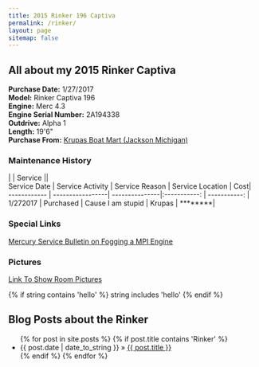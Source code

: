 ```yaml
---
title: 2015 Rinker 196 Captiva  
permalink: /rinker/  
layout: page  
sitemap: false  
---
```



## All about my 2015 Rinker Captiva ##

**Purchase Date:** 1/27/2017  
**Model:** Rinker Captiva 196  
**Engine:** Merc 4.3  
**Engine Serial Number:** 2A194338  
**Outdrive:** Alpha 1  
**Length:** 19'6"  
**Purchase From:** [Krupas Boat Mart (Jackson Michigan)](http://www.krupas.com/)


### Maintenance History ###  
|             |          Service ||  
 Service Date | Service Activity | Service Reason | Service Location | Cost|  
 ------------ | -----------------| ---------------|:-----------: | -----------: |  
1/272017      |   Purchased    | Cause I am stupid | Krupas | ********|  
 

### Special Links ###
[Mercury Service Bulletin on Fogging a MPI Engine](http://www.marinemechanic.com/merc/distributors/mercurymarine/sterndrive/foggingefi.pdf)

### Pictures ###
[Link To Show Room Pictures](<https://huettemanj.github.io/rinkerpictures>)  

{% if string contains 'hello' %}
   string includes 'hello'
{% endif %}

## Blog Posts about the Rinker

<ul class="posts">
  {% for post in site.posts %}
    {% if post.title contains 'Rinker' %} 
      <li><span>{{ post.date | date_to_string }}</span> &raquo; <a href="{{ BASE_PATH }}{{ post.url }}">{{ post.title }}</a></li>
    {% endif %}
  {% endfor %}
</ul>
